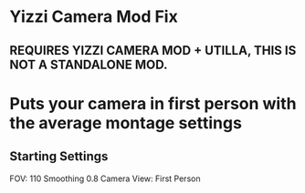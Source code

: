 # Yizzi Camera Mod Fix
## REQUIRES YIZZI CAMERA MOD + UTILLA, THIS IS NOT A STANDALONE MOD.

# Puts your camera in first person with the average montage settings

## Starting Settings
FOV: 110
Smoothing 0.8
Camera View: First Person
